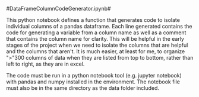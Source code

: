 #DataFrameColumnCodeGenerator.ipynb#

This python notebook defines a function that generates code to isolate individual columns of a pandas dataframe.
Each line generated contains the code for generating a variable from a column name as well as a comment that 
contains the column name for clarity. This will be helpful in the early stages of the project when we need to
isolate the columns that are helpful and the columns that aren't. It is much easier, at least for me, to organize 
">"300 columns of data when they are listed from top to bottom, rather than left to right, as they are in excel.

The code must be run in a python notebook tool (e.g. jupyter notebook) with pandas and numpy installed in the 
environment. The notebook file must also be in the same directory as the data folder included.
